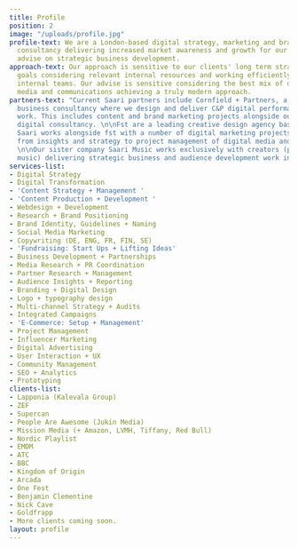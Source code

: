 ```yaml
---
title: Profile
position: 2
image: "/uploads/profile.jpg"
profile-text: We are a London-based digital strategy, marketing and brand development
  consultancy delivering increased market awareness and growth for our clients alongside
  advise on strategic business development.
approach-text: Our approach is sensitive to our clients' long term strategic development
  goals considering relevant internal resources and working efficiently alongside
  internal teams. Our advise is sensitive considering the best mix of digital platforms,
  media and communications achieving a truly modern approach.
partners-text: "Current Saari partners include Cornfield + Partners, a London based
  business consultancy where we design and deliver C&P digital performance and marketing
  work. This includes content and brand marketing projects alongside our strategic
  digital consultancy. \n\nFst are a leading creative design agency based in Marlow,
  Saari works alongside fst with a number of digital marketing projects that span
  from insights and strategy to project management of digital media and content marketing.
  \n\nOur sister company Saari Music works exclusively with creators (primarily in
  music) delivering strategic business and audience development work in content marketing."
services-list:
- Digital Strategy
- Digital Transformation
- 'Content Strategy + Management '
- 'Content Production + Development '
- Webdesign + Development
- Research + Brand Positioning
- Brand Identity, Guidelines + Naming
- Social Media Marketing
- Copywriting (DE, ENG, FR, FIN, SE)
- 'Fundraising: Start Ups + Lifting Ideas'
- Business Development + Partnerships
- Media Research + PR Coordination
- Partner Research + Management
- Audience Insights + Reporting
- Branding + Digital Design
- Logo + typography design
- Multi-channel Strategy + Audits
- Integrated Campaigns
- 'E-Commerce: Setup + Management'
- Project Management
- Influencer Marketing
- Digital Advertising
- User Interaction + UX
- Community Management
- SEO + Analytics
- Prototyping
clients-list:
- Lapponia (Kalevala Group)
- ZEF
- Supercan
- People Are Awesome (Jukin Media)
- Mission Media (+ Amazon, LVMH, Tiffany, Red Bull)
- Nordic Playlist
- EMDM
- ATC
- BBC
- Kingdom of Origin
- Arcada
- One Fest
- Benjamin Clementine
- Nick Cave
- Goldfrapp
- More clients coming soon.
layout: profile
---
```


